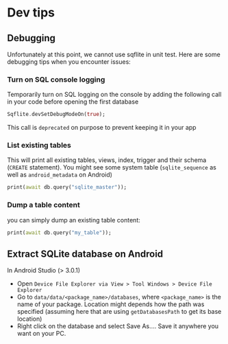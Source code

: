 # Dev tips

## Debugging

Unfortunately at this point, we cannot use sqflite in unit test.
Here are some debugging tips when you encounter issues:

### Turn on SQL console logging

Temporarily turn on SQL logging on the console by adding the following call in your code before opening the first database

````dart
Sqflite.devSetDebugModeOn(true);
````

This call is `deprecated` on purpose to prevent keeping it in your app

### List existing tables

This will print all existing tables, views, index, trigger and their schema (`CREATE` statement).
You might see some system table (`sqlite_sequence` as well as `android_metadata` on Android)


````dart
print(await db.query("sqlite_master"));
````

### Dump a table content

you can simply dump an existing table content:

````dart
print(await db.query("my_table"));
````


## Extract SQLite database on Android

In Android Studio (> 3.0.1)
* Open `Device File Explorer via View > Tool Windows > Device File Explorer`
* Go to `data/data/<package_name>/databases`, where `<package_name>` is the name of your package.
  Location might depends how the path was specified (assuming here that are using `getDatabasesPath` to get its base location)
* Right click on the database and select Save As.... Save it anywhere you want on your PC.